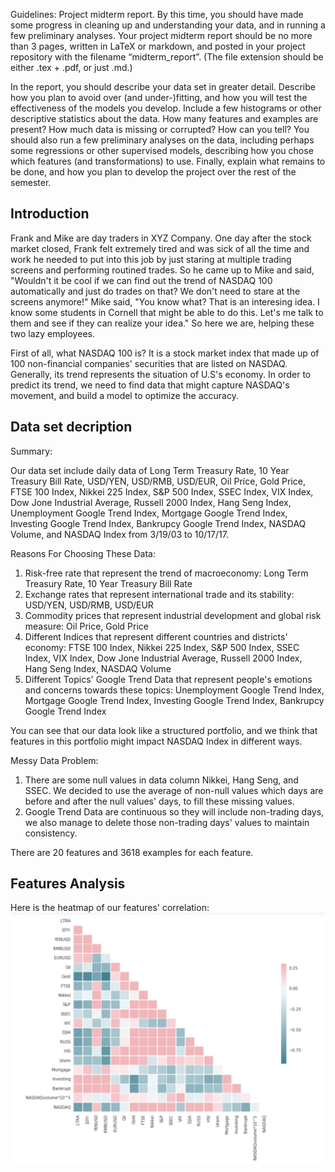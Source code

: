 Guidelines:
Project midterm report. By this time, you should have made some progress in cleaning up and understanding your data, and in running a few preliminary analyses. Your project midterm report should be no more than 3 pages, written in LaTeX or markdown, and posted in your project repository with the filename “midterm_report”. (The file extension should be either .tex + .pdf, or just .md.)

In the report, you should describe your data set in greater detail. Describe how you plan to avoid over (and under-)fitting, and how you will test the effectiveness of the models you develop. Include a few histograms or other descriptive statistics about the data. How many features and examples are present? How much data is missing or corrupted? How can you tell? You should also run a few preliminary analyses on the data, including perhaps some regressions or other supervised models, describing how you chose which features (and transformations) to use. Finally, explain what remains to be done, and how you plan to develop the project over the rest of the semester.

## Introduction

Frank and Mike are day traders in XYZ Company. One day after the stock market closed, Frank felt extremely tired and was sick of all the time and work he needed to put into this job by just staring at multiple trading screens and performing routined trades. So he came up to Mike and said, "Wouldn't it be cool if we can find out the trend of NASDAQ 100 automatically and just do trades on that? We don't need to stare at the screens anymore!" Mike said, "You know what? That is an interesing idea. I know some students in Cornell that might be able to do this. Let's me talk to them and see if they can realize your idea." So here we are, helping these two lazy employees.

First of all, what NASDAQ 100 is? It is a stock market index that made up of 100 non-financial companies' securities that are listed on NASDAQ. Generally, its trend represents the situation of U.S's economy. In order to predict its trend, we need to find data that might capture NASDAQ's movement, and build a model to optimize the accuracy.

## Data set decription

Summary:

Our data set include daily data of Long Term Treasury Rate,	10 Year Treasury Bill Rate, USD/YEN, USD/RMB, USD/EUR, Oil Price, Gold Price, FTSE 100 Index, Nikkei 225 Index, S&P 500 Index, SSEC Index, VIX Index, Dow Jone Industrial Average, Russell 2000 Index, Hang Seng Index, Unemployment Google Trend Index, Mortgage Google Trend Index, Investing Google Trend Index, Bankrupcy Google Trend Index, NASDAQ Volume, and NASDAQ Index from 3/19/03 to 10/17/17.

Reasons For Choosing These Data:

1. Risk-free rate that represent the trend of macroeconomy: Long Term Treasury Rate,	10 Year Treasury Bill Rate
2. Exchange rates that represent international trade and its stability: USD/YEN, USD/RMB, USD/EUR
3. Commodity prices that represent industrial development and global risk measure: Oil Price, Gold Price
4. Different Indices that represent different countries and districts' economy: FTSE 100 Index, Nikkei 225 Index, S&P 500 Index,  SSEC Index, VIX Index, Dow Jone Industrial Average, Russell 2000 Index, Hang Seng Index, NASDAQ Volume
5. Different Topics' Google Trend Data that represent people's emotions and concerns towards these topics: Unemployment Google Trend Index, Mortgage Google Trend Index, Investing Google Trend Index, Bankrupcy Google Trend Index

You can see that our data look like a structured portfolio, and we think that features in this portfolio might impact NASDAQ Index in different ways. 

Messy Data Problem: 
1. There are some null values in data column Nikkei, Hang Seng, and SSEC. We decided to use the average of non-null values which days are before and after the null values' days, to fill these missing values.
2. Google Trend Data are continuous so they will include non-trading days, we also manage to delete those non-trading days' values to maintain consistency.

There are 20 features and 3618 examples for each feature.

## Features Analysis

Here is the heatmap of our features' correlation:
![plot](plot/corr.jpg)
